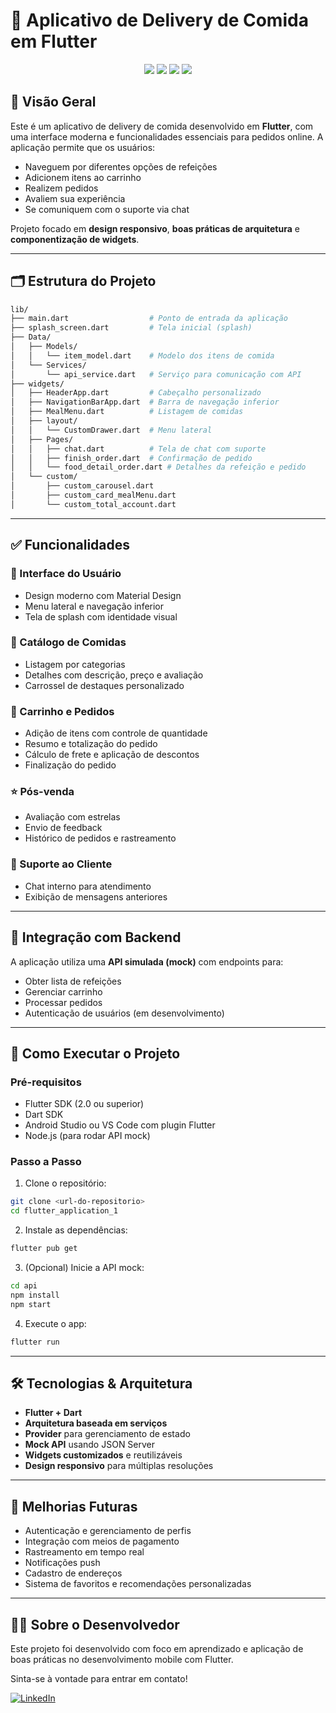 # 📱 Aplicativo de Delivery de Comida em Flutter

<p align="center">
  <img src="https://img.shields.io/badge/Flutter-2.0%2B-blue?logo=flutter" />
  <img src="https://img.shields.io/badge/Dart-2.12%2B-blue?logo=dart" />
  <img src="https://img.shields.io/badge/Gerenciamento%20de%20Estado-Provider-green" />
  <img src="https://img.shields.io/badge/API-Mock-red" />
</p>

## 🧾 Visão Geral

Este é um aplicativo de delivery de comida desenvolvido em **Flutter**, com uma interface moderna e funcionalidades essenciais para pedidos online. A aplicação permite que os usuários:

- Naveguem por diferentes opções de refeições  
- Adicionem itens ao carrinho  
- Realizem pedidos  
- Avaliem sua experiência  
- Se comuniquem com o suporte via chat  

Projeto focado em **design responsivo**, **boas práticas de arquitetura** e **componentização de widgets**.

---

## 🗂 Estrutura do Projeto

```bash
lib/
├── main.dart                  # Ponto de entrada da aplicação
├── splash_screen.dart         # Tela inicial (splash)
├── Data/
│   ├── Models/
│   │   └── item_model.dart    # Modelo dos itens de comida
│   └── Services/
│       └── api_service.dart   # Serviço para comunicação com API
├── widgets/
│   ├── HeaderApp.dart         # Cabeçalho personalizado
│   ├── NavigationBarApp.dart  # Barra de navegação inferior
│   ├── MealMenu.dart          # Listagem de comidas
│   ├── layout/
│   │   └── CustomDrawer.dart  # Menu lateral
│   ├── Pages/
│   │   ├── chat.dart          # Tela de chat com suporte
│   │   ├── finish_order.dart  # Confirmação de pedido
│   │   └── food_detail_order.dart # Detalhes da refeição e pedido
│   └── custom/
│       ├── custom_carousel.dart
│       ├── custom_card_mealMenu.dart
│       └── custom_total_account.dart
```

---

## ✅ Funcionalidades

### 🎨 Interface do Usuário

- Design moderno com Material Design  
- Menu lateral e navegação inferior  
- Tela de splash com identidade visual  

### 🍔 Catálogo de Comidas

- Listagem por categorias  
- Detalhes com descrição, preço e avaliação  
- Carrossel de destaques personalizado  

### 🛒 Carrinho e Pedidos

- Adição de itens com controle de quantidade  
- Resumo e totalização do pedido  
- Cálculo de frete e aplicação de descontos  
- Finalização do pedido  

### ⭐ Pós-venda

- Avaliação com estrelas  
- Envio de feedback  
- Histórico de pedidos e rastreamento  

### 💬 Suporte ao Cliente

- Chat interno para atendimento  
- Exibição de mensagens anteriores  

---

## 🔌 Integração com Backend

A aplicação utiliza uma **API simulada (mock)** com endpoints para:

- Obter lista de refeições  
- Gerenciar carrinho  
- Processar pedidos  
- Autenticação de usuários (em desenvolvimento)

---

## 🚀 Como Executar o Projeto

### Pré-requisitos

- Flutter SDK (2.0 ou superior)  
- Dart SDK  
- Android Studio ou VS Code com plugin Flutter  
- Node.js (para rodar API mock)

### Passo a Passo

1. Clone o repositório:
```bash
git clone <url-do-repositorio>
cd flutter_application_1
```

2. Instale as dependências:
```bash
flutter pub get
```

3. (Opcional) Inicie a API mock:
```bash
cd api
npm install
npm start
```

4. Execute o app:
```bash
flutter run
```

---

## 🛠 Tecnologias & Arquitetura

- **Flutter + Dart**  
- **Arquitetura baseada em serviços**  
- **Provider** para gerenciamento de estado  
- **Mock API** usando JSON Server  
- **Widgets customizados** e reutilizáveis  
- **Design responsivo** para múltiplas resoluções  

---

## 🌱 Melhorias Futuras

- Autenticação e gerenciamento de perfis  
- Integração com meios de pagamento  
- Rastreamento em tempo real  
- Notificações push  
- Cadastro de endereços  
- Sistema de favoritos e recomendações personalizadas  

---

## 👨‍💻 Sobre o Desenvolvedor

Este projeto foi desenvolvido com foco em aprendizado e aplicação de boas práticas no desenvolvimento mobile com Flutter.

Sinta-se à vontade para entrar em contato!

[![LinkedIn](https://img.shields.io/badge/LinkedIn-Perfil-blue?logo=linkedin)](https://www.linkedin.com/in/seu-usuario)
